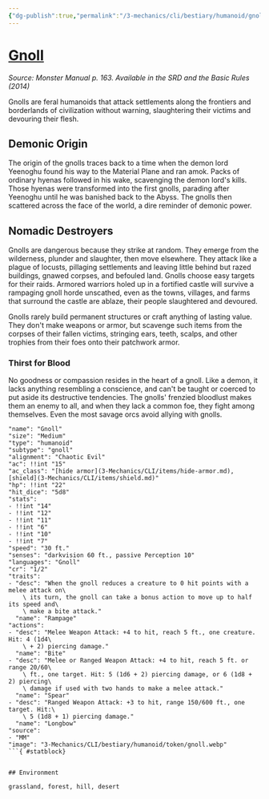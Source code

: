 ```yaml
---
{"dg-publish":true,"permalink":"/3-mechanics/cli/bestiary/humanoid/gnoll/","tags":["ttrpg-cli/compendium/src/5e/mm","ttrpg-cli/monster/cr/1-2","ttrpg-cli/monster/environment/desert","ttrpg-cli/monster/environment/forest","ttrpg-cli/monster/environment/grassland","ttrpg-cli/monster/environment/hill","ttrpg-cli/monster/size/medium","ttrpg-cli/monster/type/humanoid/gnoll"],"noteIcon":""}
---
```


# [Gnoll](3-Mechanics\CLI\bestiary\humanoid/gnoll.md)
*Source: Monster Manual p. 163. Available in the <span title='Systems Reference Document (5.1)'>SRD</span> and the Basic Rules (2014)*  

Gnolls are feral humanoids that attack settlements along the frontiers and borderlands of civilization without warning, slaughtering their victims and devouring their flesh.

## Demonic Origin

The origin of the gnolls traces back to a time when the demon lord Yeenoghu found his way to the Material Plane and ran amok. Packs of ordinary hyenas followed in his wake, scavenging the demon lord's kills. Those hyenas were transformed into the first gnolls, parading after Yeenoghu until he was banished back to the Abyss. The gnolls then scattered across the face of the world, a dire reminder of demonic power.

## Nomadic Destroyers

Gnolls are dangerous because they strike at random. They emerge from the wilderness, plunder and slaughter, then move elsewhere. They attack like a plague of locusts, pillaging settlements and leaving little behind but razed buildings, gnawed corpses, and befouled land. Gnolls choose easy targets for their raids. Armored warriors holed up in a fortified castle will survive a rampaging gnoll horde unscathed, even as the towns, villages, and farms that surround the castle are ablaze, their people slaughtered and devoured.

Gnolls rarely build permanent structures or craft anything of lasting value. They don't make weapons or armor, but scavenge such items from the corpses of their fallen victims, stringing ears, teeth, scalps, and other trophies from their foes onto their patchwork armor.

### Thirst for Blood

No goodness or compassion resides in the heart of a gnoll. Like a demon, it lacks anything resembling a conscience, and can't be taught or coerced to put aside its destructive tendencies. The gnolls' frenzied bloodlust makes them an enemy to all, and when they lack a common foe, they fight among themselves. Even the most savage orcs avoid allying with gnolls.

```statblock
"name": "Gnoll"
"size": "Medium"
"type": "humanoid"
"subtype": "gnoll"
"alignment": "Chaotic Evil"
"ac": !!int "15"
"ac_class": "[hide armor](3-Mechanics/CLI/items/hide-armor.md), [shield](3-Mechanics/CLI/items/shield.md)"
"hp": !!int "22"
"hit_dice": "5d8"
"stats":
- !!int "14"
- !!int "12"
- !!int "11"
- !!int "6"
- !!int "10"
- !!int "7"
"speed": "30 ft."
"senses": "darkvision 60 ft., passive Perception 10"
"languages": "Gnoll"
"cr": "1/2"
"traits":
- "desc": "When the gnoll reduces a creature to 0 hit points with a melee attack on\
    \ its turn, the gnoll can take a bonus action to move up to half its speed and\
    \ make a bite attack."
  "name": "Rampage"
"actions":
- "desc": "Melee Weapon Attack: +4 to hit, reach 5 ft., one creature. Hit: 4 (1d4\
    \ + 2) piercing damage."
  "name": "Bite"
- "desc": "Melee or Ranged Weapon Attack: +4 to hit, reach 5 ft. or range 20/60\
    \ ft., one target. Hit: 5 (1d6 + 2) piercing damage, or 6 (1d8 + 2) piercing\
    \ damage if used with two hands to make a melee attack."
  "name": "Spear"
- "desc": "Ranged Weapon Attack: +3 to hit, range 150/600 ft., one target. Hit:\
    \ 5 (1d8 + 1) piercing damage."
  "name": "Longbow"
"source":
- "MM"
"image": "3-Mechanics/CLI/bestiary/humanoid/token/gnoll.webp"
```{ #statblock}


## Environment

grassland, forest, hill, desert